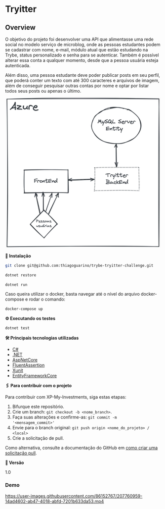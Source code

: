 # Tryitter

<h2> Overview </h2>

O objetivo do projeto foi desenvolver uma API  que alimentasse uma rede social no modelo serviço de microblog, onde as pessoas estudantes podem se cadastrar com nome, e-mail, módulo atual que estão estudando na Trybe, status personalizado e senha para se autenticar. Também é possível alterar essa conta a qualquer momento, desde que a pessoa usuária esteja autenticada.

Além disso, uma pessoa estudante deve poder publicar posts em seu perfil, que poderá conter um texto com até 300 caracteres e arquivos de imagem, além de conseguir pesquisar outras contas por nome e optar por listar todos seus posts ou apenas o último.

![Screenshot](imagem-relacao.png)
<summary>
<strong>🔧 Instalação</strong>
</summary>

```bash
git clone git@github.com:thiagoguarino/trybe-tryitter-challenge.git
```
```bash
dotnet restore
```
```bash
dotnet run
```

Caso queira utilizar o docker, basta navegar até o nível do arquivo docker-compose e rodar o comando:

```bash
docker-compose up
```

<summary>
<strong>⚙️ Executando os testes</strong>
</summary>

```bash
dotnet test
```

<summary>
<strong>🛠️ Principais tecnologias utilizadas</strong>
</summary>

* [C#](https://learn.microsoft.com/pt-br/dotnet/csharp/)
* [.NET](https://learn.microsoft.com/pt-br/dotnet/)
* [AspNetCore]()
* [FluentAssertion](https://fluentassertions.com/introduction)
* [Xunit](https://learn.microsoft.com/pt-br/dotnet/core/testing/unit-testing-with-dotnet-test)
* [EntityFrameworkCore](https://learn.microsoft.com/pt-br/ef/)



<summary>
<strong>🖇️ Para contribuir com o projeto</strong>
</summary>

Para contribuir com XP-My-Investments, siga estas etapas:

1. Bifurque este repositório.
2. Crie um branch: `git checkout -b <nome_branch>`.
3. Faça suas alterações e confirme-as: `git commit -m '<mensagem_commit>'`
4. Envie para o branch original: `git push origin <nome_do_projeto> / <local>`
5. Crie a solicitação de pull.

Como alternativa, consulte a documentação do GitHub em [como criar uma solicitação pull](https://help.github.com/en/github/collaborating-with-issues-and-pull-requests/creating-a-pull-request).

</details>

<strong>📌 Versão</strong>


1.0

<h3> Demo </h3>


https://user-images.githubusercontent.com/86152767/207760959-14ad4602-ab47-4018-abfd-7201b633da53.mp4


